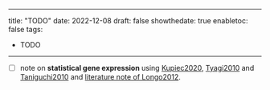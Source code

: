 
---
title: "TODO"
date: 2022-12-08
draft: false
showthedate: true
enabletoc: false
tags:
- TODO
---


- [ ]  note on **statistical gene expression** using [Kupiec2020](reference/Kupiec2020.md), [Tyagi2010](reference/Tyagi2010.md) and [Taniguchi2010](reference/Taniguchi2010.md) and [literature note of Longo2012](note/literature%20note%20of%20Longo2012.md).
	
